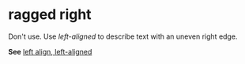 # ragged right

Don't use. Use *left-aligned* to describe text with an uneven right edge. 

**See** [left align, left-aligned](~/a-z-word-list-term-collections/l/left-align-left-aligned.md)

